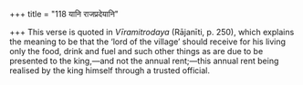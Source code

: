 +++
title = "118 यानि राजप्रदेयानि"

+++
This verse is quoted in *Vīramitrodaya* (Rājanīti, p. 250), which
explains the meaning to be that the ‘lord of the village’ should receive
for his living only the food, drink and fuel and such other things as
are due to be presented to the king,—and not the annual rent;—this
annual rent being realised by the king himself through a trusted
official.


